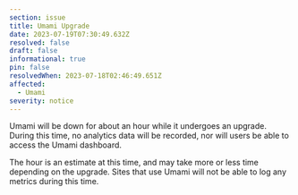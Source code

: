 ```yaml
---
section: issue
title: Umami Upgrade
date: 2023-07-19T07:30:49.632Z
resolved: false
draft: false
informational: true
pin: false
resolvedWhen: 2023-07-18T02:46:49.651Z
affected:
  - Umami
severity: notice
---
```

Umami will be down for about an hour while it undergoes an upgrade. During this time, no analytics data will be recorded, nor will users be able to access the Umami dashboard.

The hour is an estimate at this time, and may take more or less time depending on the upgrade. Sites that use Umami will not be able to log any metrics during this time.
